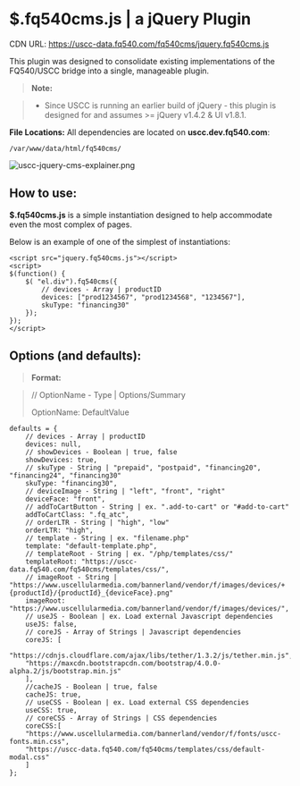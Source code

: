 **$.fq540cms.js** | a jQuery Plugin
===================
CDN URL: https://uscc-data.fq540.com/fq540cms/jquery.fq540cms.js

This plugin was designed to consolidate existing implementations of the FQ540/USCC bridge into a single, manageable plugin.

> **Note:**

> - Since USCC is running an earlier build of jQuery - this plugin is designed for and assumes >= jQuery v1.4.2 & UI v1.8.1.


**File Locations:**
All dependencies are located on **uscc.dev.fq540.com**: 
 
```
/var/www/data/html/fq540cms/
```

![uscc-jquery-cms-explainer.png](https://bitbucket.org/repo/kaMadA/images/1496828297-uscc-jquery-cms-explainer.png)


How to use:
-------------
**$.fq540cms.js** is a simple instantiation designed to help accommodate even the most complex of pages.  

Below is an example of one of the simplest of instantiations:
```
<script src="jquery.fq540cms.js"></script>
<script>
$(function() {
	$( "el.div").fq540cms({
		// devices - Array | productID
	    devices: ["prod1234567", "prod1234568", "1234567"],
	    skuType: "financing30"
	});	
});
</script>
```
Options (and defaults):
-------------
> **Format:**

> // OptionName - Type | Options/Summary
>
>    OptionName: DefaultValue
```
defaults = {
	// devices - Array | productID
	devices: null,
	// showDevices - Boolean | true, false
	showDevices: true,
	// skuType - String | "prepaid", "postpaid", "financing20", "financing24", "financing30"
	skuType: "financing30",
	// deviceImage - String | "left", "front", "right"
	deviceFace: "front",
	// addToCartButton - String | ex. ".add-to-cart" or "#add-to-cart"
	addToCartClass: ".fq_atc",
	// orderLTR - String | "high", "low"
	orderLTR: "high",
	// template - String | ex. "filename.php"
	template: "default-template.php",
	// templateRoot - String | ex. "/php/templates/css/"
	templateRoot: "https://uscc-data.fq540.com/fq540cms/templates/css/",
	// imageRoot - String | "https://www.uscellularmedia.com/bannerland/vendor/f/images/devices/+ {productId}/{productId}_{deviceFace}.png"
	imageRoot: "https://www.uscellularmedia.com/bannerland/vendor/f/images/devices/",
	// useJS - Boolean | ex. Load external Javascript dependencies
	useJS: false,
	// coreJS - Array of Strings | Javascript dependencies
	coreJS: [
	"https://cdnjs.cloudflare.com/ajax/libs/tether/1.3.2/js/tether.min.js",
	"https://maxcdn.bootstrapcdn.com/bootstrap/4.0.0-alpha.2/js/bootstrap.min.js"
	],
	//cacheJS - Boolean | true, false
	cacheJS: true,
	// useCSS - Boolean | ex. Load external CSS dependencies
	useCSS: true,
	// coreCSS - Array of Strings | CSS dependencies
	coreCSS:[
	"https://www.uscellularmedia.com/bannerland/vendor/f/fonts/uscc-fonts.min.css",
	"https://uscc-data.fq540.com/fq540cms/templates/css/default-modal.css"
	]
};
```